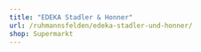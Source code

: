 ```yaml
---
title: "EDEKA Stadler & Honner"
url: /ruhmannsfelden/edeka-stadler-und-honner/
shop: Supermarkt
---
```

